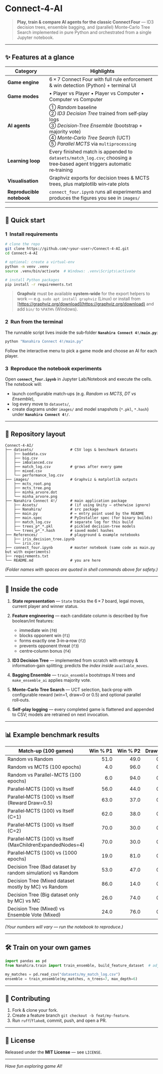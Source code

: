# Connect‑4‑AI

> **Play, train & compare AI agents for the classic Connect Four** — ID3 decision trees, ensemble bagging, and (parallel) Monte‑Carlo Tree Search implemented in pure Python and orchestrated from a single Jupyter notebook.

---

## ✨ Features at a glance

| Category                  | Highlights                                                                                                                                                                                                             |
| ------------------------- | ---------------------------------------------------------------------------------------------------------------------------------------------------------------------------------------------------------------------- |
| **Game engine**           | 6 × 7 Connect Four with full rule enforcement & win detection (Python) + terminal UI                                                                                                                                   |
| **Game modes**            | • Player vs Player  • Player vs Computer  • Computer vs Computer                                                                                                                                                       |
| **AI agents**             | ① *Random* baseline <br>② *ID3 Decision Tree* trained from self‑play logs <br>③ *Decision‑Tree Ensemble* (bootstrap + majority vote) <br>④ *Monte‑Carlo Tree Search* (UCT) <br>⑤ *Parallel MCTS* via `multiprocessing` |
| **Learning loop**         | Every finished match is appended to `datasets/match_log.csv`; choosing a tree‑based agent triggers automatic re‑training                                                                                               |
| **Visualisation**         | Graphviz exports for decision trees & MCTS trees, plus matplotlib win‑rate plots                                                                                                                                       |
| **Reproducible notebook** | `connect_four.ipynb` runs all experiments and produces the figures you see in `images/`                                                                                                                                |

---

## 🚀 Quick start

### 1  Install requirements

```bash
# clone the repo
git clone https://github.com/<your‑user>/Connect‑4‑AI.git
cd Connect‑4‑AI

# optional: create a virtual‑env
python -m venv .venv
source .venv/bin/activate  # Windows: .venv\Scripts\activate

# install Python packages
pip install -r requirements.txt
```

> **Graphviz** must be available **system‑wide** for the export helpers to work — e.g. `sudo apt install graphviz` (Linux) or install from [https://graphviz.org/download](https://graphviz.org/download) and add `bin/` to `%PATH%` (Windows).

### 2  Run from the terminal

The runnable script lives inside the sub‑folder **`Nanahira Connect 4!/main.py`**:

```bash
python "Nanahira Connect 4!/main.py"
```

Follow the interactive menu to pick a game mode and choose an AI for each player.

### 3  Reproduce the notebook experiments

Open **`connect_four.ipynb`** in Jupyter Lab/Notebook and execute the cells.  The notebook will:

* launch configurable match‑ups (e.g. *Random vs MCTS*, *DT vs Ensemble*),
* log every move to `datasets/`,
* create diagrams under `images/` and model snapshots (`*.pkl`, `*.hash`) under **`Nanahira Connect 4!/`**.

---

## 📁 Repository layout

```text
Connect‑4‑AI/
├── datasets/                 # CSV logs & benchmark datasets
│   ├── baddata.csv
│   ├── big.csv
│   ├── imbalanced.csv
│   ├── match_log.csv         # grows after every game
│   ├── mixed.csv
│   └── performance_log.csv
├── images/                   # Graphviz & matplotlib outputs
│   ├── mcts_root.png
│   ├── mcts_tree.png
│   ├── minha_arvore.dot
│   └── minha_arvore.png
├── Nanahira Connect 4!/      # main application package
│   ├── Assets/               # (if using Unity – otherwise ignore)
│   ├── Nanahira/             # src package
│   ├── main.py               # ← entry point used by the README
│   ├── main.spec             # PyInstaller spec (for binary builds)
│   ├── match_log.csv         # separate log for this build
│   ├── trees_p*_*.pkl        # pickled decision‑tree models
│   └── trees_p*_*.hash       # saved model hashes
├── References/               # playground & example notebooks
│   ├── iris_decision_tree.ipynb
│   └── iris.csv
├── connect_four.ipynb        # master notebook (same code as main.py but with experiments)
├── requirements.txt
└── README.md                 # you are here
```

*(Folder names with spaces are quoted in shell commands above for safety.)*

---

## 🧠 Inside the code

1. **State representation** — `State` tracks the 6 × 7 board, legal moves, current player and winner status.
2. **Feature engineering** — each candidate column is described by five boolean/int features:

   * immediate win (`f0`)
   * blocks opponent win (`f1`)
   * forms exactly one 3‑in‑a‑row (`f2`)
   * prevents opponent threat (`f3`)
   * centre‑column bonus (`f4`)
3. **ID3 Decision Tree** — implemented from scratch with entropy & information‑gain splitting; predicts the *index inside* `available_moves`.
4. **Bagging Ensemble** — `train_ensemble` bootstraps *N* trees and `make_ensemble_ai` applies majority vote.
5. **Monte‑Carlo Tree Search** — UCT selection, back‑prop with configurable reward (win=1, draw=0 or 0.5) and optional parallel roll‑outs.
6. **Self‑play logging** — every completed game is flattened and appended to CSV; models are retrained on next invocation.

---

## 📊 Example benchmark results

| Match‑up (100 games)                    | Win % P1 | Win % P2 | Draw % |
| --------------------------------------- | -------: | -------: | -----: |
| Random vs Random                        |     51.0 |     49.0 |    0.0 |
| Random vs MCTS (100 epochs)             |     4.0 |     96.0 |    0.0 |
| Random vs Parallel-MCTS (100 epochs)    |     6.0 |     94.0 |    0.0 |
| Parallel‑MCTS (100) vs Itself           |     56.0 |     44.0 |    0.0 |
| Parallel‑MCTS (100) vs Itself (Reward Draw=0.5)          |     63.0 |     37.0 |    0.0 |
| Parallel‑MCTS (100) vs Itself (C=1)          |     62.0 |     38.0 |    0.0 |
| Parallel‑MCTS (100) vs Itself (C=2)          |     70.0 |     30.0 |    0.0 |
| Parallel‑MCTS (100) vs Itself (MaxChildrenExpandedNodes=4)          |     70.0 |     30.0 |    0.0 |
| Parallel‑MCTS (100) vs (1000 epochs)    |     19.0 |     81.0 |    0.0 |
| Decision Tree (Bad dataset by random simulation) vs Random  |     53.0 |     47.0 |    0.0 |
| Decision Tree (Mixed dataset mostly by MC) vs Random  |     86.0 |     14.0 |    0.0 |
| Decision Tree (Big dataset only by MC) vs MC  |     26.0 |     74.0 |    0.0 |
| Decision Tree (Mixed) vs Ensemble Vote (Mixed)  |     24.0 |     76.0 |    0.0 |

*(Your numbers will vary — run the notebook to reproduce.)*

---

## 🛠️ Train on your own games

```python
import pandas as pd
from Nanahira.train import train_ensemble, build_feature_dataset  # adjust to your package structure

my_matches = pd.read_csv("datasets/my_match_log.csv")
ensemble = train_ensemble(my_matches, n_trees=7, max_depth=6)
```

---

## 🤝 Contributing

1. Fork & clone your fork.
2. Create a feature branch `git checkout -b feat/my‑feature`.
3. Run `ruff`/`flake8`, commit, push, and open a PR.

---

## 📄 License

Released under the **MIT License** — see `LICENSE`.

---

*Have fun exploring game AI!*
